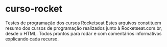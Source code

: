 # curso-rocket
Testes de programação dos cursos Rocketseat
Estes arquivos constituem resumo dos cursos de programação realizados junto à Rocketseat.com.br, desde o HTML.
Todos prontos para rodar e com comentários informativos explicando cada recurso.
